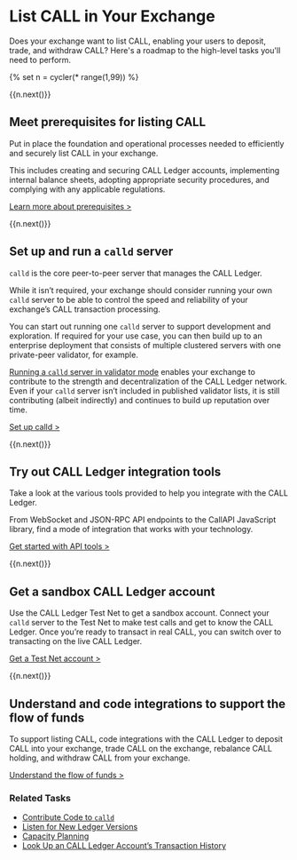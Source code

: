 # List CALL in Your Exchange

Does your exchange want to list CALL, enabling your users to deposit, trade, and withdraw CALL? Here's a roadmap to the high-level tasks you'll need to perform.

<!-- USE_CASE_STEPS_START -->
{% set n = cycler(* range(1,99)) %}

<span class="use-case-step-num">{{n.next()}}</span>
## Meet prerequisites for listing CALL

Put in place the foundation and operational processes needed to efficiently and securely list CALL in your exchange.

This includes creating and securing CALL Ledger accounts, implementing internal balance sheets, adopting appropriate security procedures, and complying with any applicable regulations.

[Learn more about prerequisites >](list-call-as-an-exchange.html#prerequisites-for-supporting-call)

<span class="use-case-step-num">{{n.next()}}</span>
## Set up and run a `calld` server

`calld` is the core peer-to-peer server that manages the CALL Ledger.

While it isn’t required, your exchange should consider running your own `calld` server to be able to control the speed and reliability of your exchange’s CALL transaction processing.

You can start out running one `calld` server to support development and exploration. If required for your use case, you can then build up to an enterprise deployment that consists of multiple clustered servers with one private-peer validator, for example.

[Running a `calld` server in validator mode](run-a-calld-validator.html) enables your exchange to contribute to the strength and decentralization of the CALL Ledger network. Even if your `calld` server isn’t included in published validator lists, it is still contributing (albeit indirectly) and continues to build up reputation over time.

[Set up calld >](manage-the-calld-server.html)
<!--{# Using code font on "calld" here breaks the buttonize effect #}-->

<span class="use-case-step-num">{{n.next()}}</span>
## Try out CALL Ledger integration tools

Take a look at the various tools provided to help you integrate with the CALL Ledger.

From WebSocket and JSON-RPC API endpoints to the CallAPI JavaScript library, find a mode of integration that works with your technology.

[Get started with API tools >](get-started-with-the-calld-api.html)

<span class="use-case-step-num">{{n.next()}}</span>
## Get a sandbox CALL Ledger account

Use the CALL Ledger Test Net to get a sandbox account. Connect your `calld` server to the Test Net to make test calls and get to know the CALL Ledger. Once you’re ready to transact in real CALL, you can switch over to transacting on the live CALL Ledger.

[Get a Test Net account >](call-test-net-faucet.html)

<span class="use-case-step-num">{{n.next()}}</span>
## Understand and code integrations to support the flow of funds

To support listing CALL, code integrations with the CALL Ledger to deposit CALL into your exchange, trade CALL on the exchange, rebalance CALL holding, and withdraw CALL from your exchange.

[Understand the flow of funds >](list-call-as-an-exchange.html#flow-of-funds)

### Related Tasks
<div class='related-tasks-links'>

- [Contribute Code to `calld`](contribute-code-to-calld.html)
- [Listen for New Ledger Versions](subscription-methods.html)
- [Capacity Planning](capacity-planning.html)
- [Look Up an CALL Ledger Account’s Transaction History](tx_history.html)
<!-- for the future, link to Implement Destination Tags -->
</div>